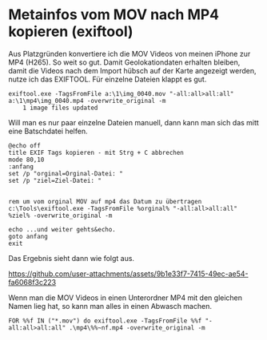 # Metainfos vom MOV nach MP4 kopieren (exiftool)
Aus Platzgründen konvertiere ich die MOV Videos von meinen iPhone zur MP4 (H265). So weit so gut.
Damit Geolokationdaten erhalten bleiben, damit die Videos nach dem Import hübsch auf der Karte angezeigt werden, nutze ich das EXIFTOOL.
Für einzelne Dateien klappt es gut.

```
exiftool.exe -TagsFromFile a:\1\img_0040.mov "-all:all>all:all" a:\1\mp4\img_0040.mp4 -overwrite_original -m
    1 image files updated
```

Will man es nur paar einzelne Dateien manuell, dann kann man sich das mitt eine Batschdatei helfen.

```
@echo off
title EXIF Tags kopieren - mit Strg + C abbrechen
mode 80,10
:anfang
set /p "orginal=Orginal-Datei: "
set /p "ziel=Ziel-Datei: "


rem um vom orginal MOV auf mp4 das Datum zu übertragen
c:\Tools\exiftool.exe -TagsFromFile %orginal% "-all:all>all:all" %ziel% -overwrite_original -m

echo ...und weiter gehts&echo.
goto anfang
exit
```
Das Ergebnis sieht dann wie folgt aus.

https://github.com/user-attachments/assets/9b1e33f7-7415-49ec-ae54-fa6068f3c223


Wenn man die MOV Videos in einen Unterordner MP4 mit den gleichen Namen lieg hat, so kann man alles in einen Abwasch machen.
```
FOR %%f IN ("*.mov") do exiftool.exe -TagsFromFile %%f "-all:all>all:all" .\mp4\%%~nf.mp4 -overwrite_original -m
```



